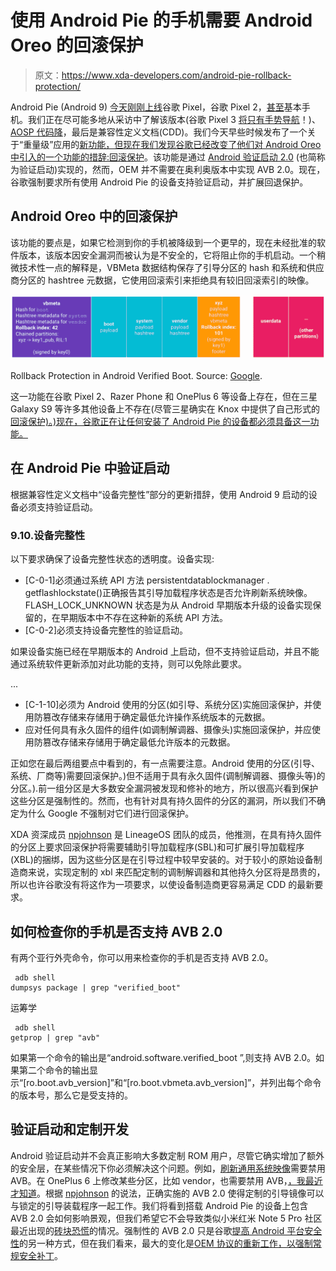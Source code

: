 # 使用 Android Pie 的手机需要 Android Oreo 的回滚保护

> 原文：<https://www.xda-developers.com/android-pie-rollback-protection/>

Android Pie (Android 9) [今天刚刚上线](https://www.xda-developers.com/android-pie-google-pixel-google-pixel-2/)谷歌 Pixel，谷歌 Pixel 2，[甚至](https://www.xda-developers.com/essential-phone-android-pie-android-9/)基本手机。我们正在尽可能多地从采访中了解该版本(谷歌 Pixel 3 [将只有手势导航](https://www.xda-developers.com/google-pixel-3-will-only-offer-gesture-navigation-and-not-standard-buttons/)！)、 [AOSP 代码降](https://www.xda-developers.com/android-pie-source-code-aosp/)，最后是兼容性定义文档(CDD)。我们今天早些时候发布了一个关于“重量级”应用的[新功能，但现在我们发现谷歌已经改变了他们对 Android Oreo 中引入的一个功能的措辞:](https://www.xda-developers.com/android-pie-ram-heavy-games-exit/)[回滚保护](https://www.xda-developers.com/android-oreo-rollback-protection/)。该功能是通过 [Android 验证启动 2.0](https://android.googlesource.com/platform/external/avb/) (也简称为验证启动)实现的，然而，OEM 并不需要在奥利奥版本中实现 AVB 2.0。现在，谷歌强制要求所有使用 Android Pie 的设备支持验证启动，并扩展回退保护。

## Android Oreo 中的回滚保护

该功能的要点是，如果它检测到你的手机被降级到一个更早的，现在未经批准的软件版本，该版本因安全漏洞而被认为是不安全的，它将阻止你的手机启动。一个稍微技术性一点的解释是，VBMeta 数据结构保存了引导分区的 hash 和系统和供应商分区的 hashtree 元数据，它使用回滚索引来拒绝具有较旧回滚索引的映像。

 <picture>![Android Oreo rollback protection in Android Pie](img/3bcc385cde835ef485f6cd7d472c8ff9.png)</picture> 

Rollback Protection in Android Verified Boot. Source: [Google](https://android.googlesource.com/platform/external/avb/#Rollback-Protection).

这一功能在谷歌 Pixel 2、Razer Phone 和 OnePlus 6 等设备上存在，但在三星 Galaxy S9 等许多其他设备上不存在(尽管三星确实在 Knox 中提供了自己形式的[回滚保护)。)现在，谷歌正在让任何安装了 Android Pie 的设备都必须具备这一功能。](https://developer.samsung.com/tech-insights/knox/platform-security)

## 在 Android Pie 中验证启动

根据兼容性定义文档中“设备完整性”部分的更新措辞，使用 Android 9 启动的设备必须支持验证启动。

### 9.10.设备完整性

以下要求确保了设备完整性状态的透明度。设备实现:

*   [C-0-1]必须通过系统 API 方法 persistentdatablockmanager . getflashlockstate()正确报告其引导加载程序状态是否允许刷新系统映像。FLASH_LOCK_UNKNOWN 状态是为从 Android 早期版本升级的设备实现保留的，在早期版本中不存在这种新的系统 API 方法。
*   [C-0-2]必须支持设备完整性的验证启动。

如果设备实施已经在早期版本的 Android 上启动，但不支持验证启动，并且不能通过系统软件更新添加对此功能的支持，则可以免除此要求。

...

*   [C-1-10]必须为 Android 使用的分区(如引导、系统分区)实施回滚保护，并使用防篡改存储来存储用于确定最低允许操作系统版本的元数据。
*   应对任何具有永久固件的组件(如调制解调器、摄像头)实施回滚保护，并应使用防篡改存储来存储用于确定最低允许版本的元数据。

正如您在最后两组要点中看到的，有一点需要注意。Android 使用的分区(引导、系统、厂商等)需要回滚保护。)但不适用于具有永久固件(调制解调器、摄像头等)的分区。).前一组分区是大多数安全漏洞被发现和修补的地方，所以很高兴看到保护这些分区是强制性的。然而，也有针对具有持久固件的分区的漏洞，所以我们不确定为什么 Google 不强制对它们进行回滚保护。

XDA 资深成员 [npjohnson](https://forum.xda-developers.com/member.php?u=5848265) 是 LineageOS 团队的成员，他推测，在具有持久固件的分区上要求回滚保护将需要辅助引导加载程序(SBL)和可扩展引导加载程序(XBL)的捆绑，因为这些分区是在引导过程中较早安装的。对于较小的原始设备制造商来说，实现定制的 xbl 来匹配定制的调制解调器和其他持久分区将是昂贵的，所以也许谷歌没有将这作为一项要求，以使设备制造商更容易满足 CDD 的最新要求。

## 如何检查你的手机是否支持 AVB 2.0

有两个亚行外壳命令，你可以用来检查你的手机是否支持 AVB 2.0。

```
 adb shell
dumpsys package | grep "verified_boot" 
```

运筹学

```
 adb shell
getprop | grep "avb" 
```

如果第一个命令的输出是“android.software.verified_boot ”,则支持 AVB 2.0。如果第二个命令的输出显示“[ro.boot.avb_version]”和“[ro.boot.vbmeta.avb_version]”，并列出每个命令的版本号，那么它是受支持的。

## 验证启动和定制开发

Android 验证启动并不会真正影响大多数定制 ROM 用户，尽管它确实增加了额外的安全层，在某些情况下你必须解决这个问题。例如，[刷新通用系统映像](https://www.xda-developers.com/flash-generic-system-image-project-treble-device/)需要禁用 AVB。在 OnePlus 6 上修改某些分区，比如 vendor，也需要禁用 AVB，[，我最近才知道](https://twitter.com/MishaalRahman/status/1024752271228383232)。根据 [npjohnson](https://forum.xda-developers.com/member.php?u=5848265) 的说法，正确实施的 AVB 2.0 使得定制的引导镜像可以与锁定的引导装载程序一起工作。我们将看到搭载 Android Pie 的设备上包含 AVB 2.0 会如何影响景观，但我们希望它不会导致类似小米红米 Note 5 Pro 社区最近出现的[砖块恐慌](https://www.xda-developers.com/miui-10-global-beta-8-7-5-anti-rollback-downgrade-brick-redmi-note-5-pro/)的情况。强制性的 AVB 2.0 只是谷歌[提高 Android 平台安全性](https://www.xda-developers.com/android-p-privacy-updates/)的另一种方式，但在我们看来，最大的变化是[OEM 协议的重新工作，以强制常规安全补丁](https://www.xda-developers.com/google-require-oem-regular-security-patches/)。